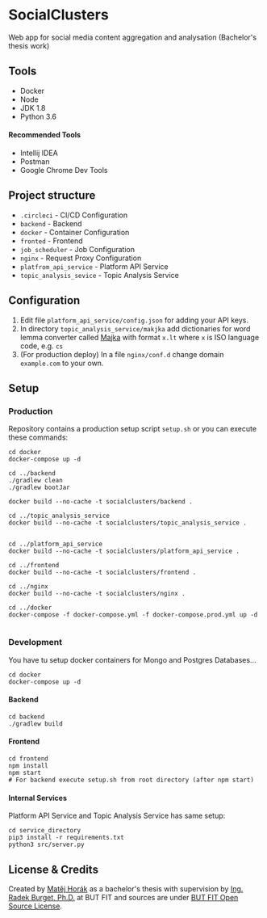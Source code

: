 # SocialClusters
Web app for social media content aggregation and analysation (Bachelor's thesis work)

## Tools

- Docker
- Node
- JDK 1.8
- Python 3.6

#### Recommended Tools

- Intellij IDEA
- Postman
- Google Chrome Dev Tools

## Project structure

- `.circleci` - CI/CD Configuration
- `backend` - Backend
- `docker` - Container Configuration
- `fronted` - Frontend
- `job_scheduler` - Job Configuration
- `nginx` - Request Proxy Configuration
- `platfrom_api_service` - Platform API Service
- `topic_analysis_sevice` - Topic Analysis Service

## Configuration

1. Edit file `platform_api_service/config.json` for adding your API keys.
2. In directory `topic_analysis_service/makjka` add dictionaries for word lemma converter called [Majka](https://nlp.fi.muni.cz/ma/) with format `x.lt` where `x` is ISO language code, e.g. `cs`
3. (For production deploy) In a file `nginx/conf.d` change domain `example.com` to your own. 

## Setup




### Production
Repository contains a production setup script `setup.sh` or you can execute these commands:
```$xslt
cd docker
docker-compose up -d

cd ../backend
./gradlew clean
./gradlew bootJar

docker build --no-cache -t socialclusters/backend .

cd ../topic_analysis_service
docker build --no-cache -t socialclusters/topic_analysis_service .


cd ../platform_api_service
docker build --no-cache -t socialclusters/platform_api_service .

cd ../frontend
docker build --no-cache -t socialclusters/frontend .

cd ../nginx
docker build --no-cache -t socialclusters/nginx .

cd ../docker
docker-compose -f docker-compose.yml -f docker-compose.prod.yml up -d


```

### Development

You have tu setup docker containers for Mongo and Postgres Databases... 
```$xslt
cd docker
docker-compose up -d
```

#### Backend
```$xslt
cd backend
./gradlew build
```

 
 #### Frontend
 ```$xslt
 cd frontend
 npm install
 npm start
 # For backend execute setup.sh from root directory (after npm start)
 ```
 
 #### Internal Services
 Platform API Service and Topic Analysis Service has same setup:
 ```$xslt
 cd service_directory
 pip3 install -r requirements.txt
 python3 src/server.py
 ```


## License & Credits

Created by [Matěj Horák](https://horm.cz) as a bachelor's thesis with supervision by [Ing. Radek Burget, Ph.D.](http://www.fit.vutbr.cz/~burgetr/index.php.cs) at BUT FIT and sources are under [BUT FIT Open Source License](https://github.com/Horm/socialclusters/blob/master/LICENSE).


